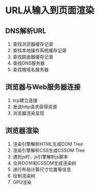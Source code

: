 # URL从输入到页面渲染

## DNS解析URL

1. 查找浏览器缓存记录
2. 查找本地操作系统缓存记录
3. 查找路由器缓存记录
4. 查找DNS服务器
5. 查找根域名服务器

## 浏览器与Web服务器连接

1. tcp建立连接
2. 发送http请求获得资源
3. 浏览器渲染呈现

## 浏览器渲染

1. 渲染引擎解析HTML生成DOM Tree
2. 渲染引擎解析CSS生成CSSOM Tree
3. 遇到js时，js引擎解析js脚本
4. 合并DOＭ和CSSOM生成渲染树
5. 进行布局计算尺寸位置等信息
6. 绘制渲染树
7. GPU渲染
